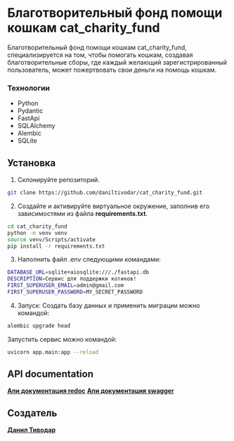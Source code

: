 # Благотворительный фонд помощи кошкам cat_charity_fund

Благотворительный фонд помощи кошкам cat_charity_fund, специализируется на том, чтобы помогать кошкам, создавая благотворительные сборы, где каждый желающий зарегистрированный пользователь, может пожертвовать свои деньги на помощь кошкам.

### Технологии
- Python
- Pydantic
- FastApi
- SQLAlchemy
- Аlembic
- SQLite

## Установка

1. Склонируйте репозиторий.
```bash
git clone https://github.com/daniltivodar/cat_charity_fund.git
```

2. Создайте и активируйте виртуальное окружение, заполнив его зависимостями из файла **requirements.txt**.
```bash
cd cat_charity_fund
python -m venv venv
source venv/Scripts/activate
pip install -r requirements.txt
```

3. Наполнить файл .env следующими командами:
```bash
DATABASE_URL=sqlite+aiosqlite:///./fastapi.db
DESCRIPTION=Сервис для поддержки котиков!
FIRST_SUPERUSER_EMAIL=admin@gmail.com
FIRST_SUPERUSER_PASSWORD=MY_SECRET_PASSWORD
```

4. Запуск:
Создать базу данных и применить миграции можно командой:
```bash
alembic upgrade head
```
Запустить сервис можно командой:
```bash
uvicorn app.main:app --reload
```

## API documentation
**[Апи документация redoc](http://127.0.0.1:8000/redoc)**
**[Апи документация swagger](http://127.0.0.1:8000/docs)**

## Создатель
**[Данил Тиводар](https://github.com/daniltivodar)**
